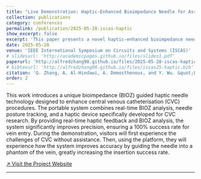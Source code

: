 ```yaml
---
title: "Live Demonstration: Haptic-Enhanced Bioimpedance Needle for Assisting Central Venous Catheterisation"
collection: publications
category: conferences
permalink: /publication/2025-05-28-iscas-haptic
show_excerpt: false
excerpt: 'This paper presents a novel haptic-enhanced bioimpedance needle for precise navigation during central venous catheterisation, achieving millimetre-level accuracy.'
date: 2025-05-28
venue: 'IEEE International Symposium on Circuits and Systems (ISCAS)'
# slidesurl: 'http://academicpages.github.io/files/slides1.pdf'
paperurl: 'http://alfredzhang98.github.io/files/2025-05-28-iscas-haptic-demo.pdf'
# bibtexurl: 'http://alfredzhang98.github.io/files/iscas25-haptic.bib'
citation: 'Q. Zhang, A. Al-Hindawi, A. Demosthenous, and Y. Wu. &quot;Live Demonstration: Haptic-Enhanced Bioimpedance Needle for Assisting Central Venous Catheterisation.&quot; <i>2025 IEEE International Symposium on Circuits and Systems (ISCAS)</i>, 2025.'
order: 2
---
```


This work introduces a unique bioimpedance (BIOZ) guided haptic needle technology designed to enhance central venous catheterisation (CVC) procedures. The portable system combines real-time BIOZ analysis, needle posture tracking, and a haptic device specifically developed for CVC research. By providing real-time haptic feedback and BIOZ analysis, the system significantly improves precision, ensuring a 100% success rate for vein entry. During the demonstration, visitors will first experience the challenges of CVC without assistance. Then, using the platform, they will experience how the system improves accuracy by guiding the needle into a phantom of the vein, greatly increasing the insertion success rate.

<a class="btn btn-google" href="https://bioimpedance.uk/" target="_blank" rel="noopener">
	<span class="btn-icon" aria-hidden="true">&#8599;</span>
	<span>Visit the Project Website</span>
</a>

---
